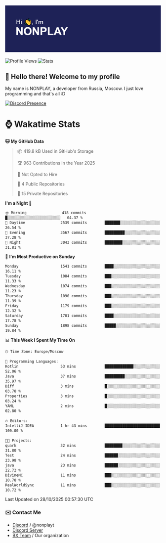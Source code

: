 ![Discord Presence](./header.png)
<br></br>
![Profile Views](https://komarev.com/ghpvc/?username=NONPLAYT&color=blue&style=for-the-badge)
![Stats](https://img.shields.io/badge/0%25-OPTIMIZED-orange?style=for-the-badge)


## :wave: Hello there! Welcome to my profile

My name is NONPLAY, a developer from Russia, Moscow. I just love programming and that's all :D

[![Discord Presence](https://lanyard.cnrad.dev/api/597087584090587177?showDisplayName=true)](https://discord.com/users/597087584090587177) 

# ⌚ Wakatime Stats

<!--START_SECTION:waka-->
**🐱 My GitHub Data** 

> 📦 419.8 kB Used in GitHub's Storage 
 > 
> 🏆 963 Contributions in the Year 2025
 > 
> 🚫 Not Opted to Hire
 > 
> 📜 4 Public Repositories 
 > 
> 🔑 15 Private Repositories 
 > 
**I'm a Night 🦉** 

```text
🌞 Morning                418 commits         █░░░░░░░░░░░░░░░░░░░░░░░░   04.37 % 
🌆 Daytime                2539 commits        ███████░░░░░░░░░░░░░░░░░░   26.54 % 
🌃 Evening                3567 commits        █████████░░░░░░░░░░░░░░░░   37.28 % 
🌙 Night                  3043 commits        ████████░░░░░░░░░░░░░░░░░   31.81 % 
```
📅 **I'm Most Productive on Sunday** 

```text
Monday                   1541 commits        ████░░░░░░░░░░░░░░░░░░░░░   16.11 % 
Tuesday                  1084 commits        ███░░░░░░░░░░░░░░░░░░░░░░   11.33 % 
Wednesday                1074 commits        ███░░░░░░░░░░░░░░░░░░░░░░   11.23 % 
Thursday                 1090 commits        ███░░░░░░░░░░░░░░░░░░░░░░   11.39 % 
Friday                   1179 commits        ███░░░░░░░░░░░░░░░░░░░░░░   12.32 % 
Saturday                 1701 commits        ████░░░░░░░░░░░░░░░░░░░░░   17.78 % 
Sunday                   1898 commits        █████░░░░░░░░░░░░░░░░░░░░   19.84 % 
```


📊 **This Week I Spent My Time On** 

```text
🕑︎ Time Zone: Europe/Moscow

💬 Programming Languages: 
Kotlin                   53 mins             █████████████░░░░░░░░░░░░   52.06 % 
Java                     37 mins             █████████░░░░░░░░░░░░░░░░   35.97 % 
Diff                     3 mins              █░░░░░░░░░░░░░░░░░░░░░░░░   03.78 % 
Properties               3 mins              █░░░░░░░░░░░░░░░░░░░░░░░░   03.24 % 
YAML                     2 mins              █░░░░░░░░░░░░░░░░░░░░░░░░   02.80 % 

🔥 Editors: 
IntelliJ IDEA            1 hr 43 mins        █████████████████████████   100.00 % 

🐱‍💻 Projects: 
quark                    32 mins             ████████░░░░░░░░░░░░░░░░░   31.80 % 
Test                     24 mins             ██████░░░░░░░░░░░░░░░░░░░   23.98 % 
java                     23 mins             ██████░░░░░░░░░░░░░░░░░░░   22.72 % 
DivineMC                 11 mins             ███░░░░░░░░░░░░░░░░░░░░░░   10.78 % 
RealWorldSync            11 mins             ███░░░░░░░░░░░░░░░░░░░░░░   10.72 % 
```


 Last Updated on 28/10/2025 00:57:30 UTC
<!--END_SECTION:waka-->

### ✉️ Contact Me

- [Discord](https://discord.com/users/597087584090587177) / @nonplayt
- [Discord Server](https://discord.gg/qNyybSSPm5)
- [BX Team](https://github.com/BX-Team) / Our organization
